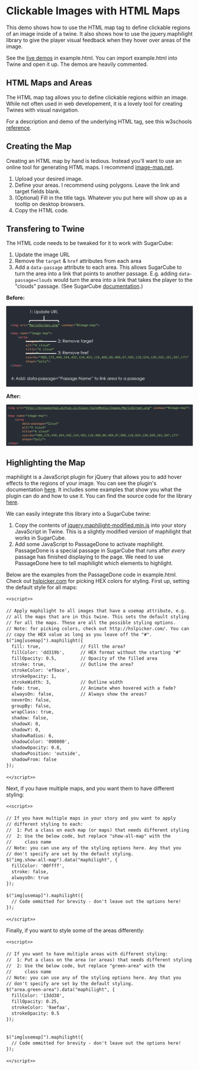# Clickable Images with HTML Maps

This demo shows how to use the HTML map tag to define clickable regions of an image inside of a twine. It also shows how to use the jquery.maphilight library to give the player visual feedback when they hover over areas of the image.

See the [live demos](//mikewesthad.com/twine-resources/demos/html-maps/example.html) in example.html. You can import example.html into Twine and open it up. The demos are heavily commented.

## HTML Maps and Areas

The HTML map tag allows you to define clickable regions within an image. While not often used in web developement, it is a lovely tool for creating Twines with visual navigation.

For a description and demo of the underlying HTML tag, see this w3schools [reference](http://www.w3schools.com/tags/tag_map.asp).

## Creating the Map

Creating an HTML map by hand is tedious. Instead you'll want to use an online tool for generating HTML maps. I recommend [image-map.net](https://www.image-map.net/).  

1. Upload your desired image.
2. Define your areas. I recommend using polygons. Leave the link and target fields blank. 
3. (Optional) Fill in the title tags. Whatever you put here will show up as a tooltip on desktop browsers.
4. Copy the HTML code.

## Transfering to Twine

The HTML code needs to be tweaked for it to work with SugarCube:

1. Update the image URL 
2. Remove the `target` & `href` attributes from each area
3. Add a `data-passage` attribute to each area. This allows SugarCube to turn the area into a link that points to another passage. E.g. adding `data-passage=clouds` would turn the area into a link that takes the player to the "clouds" passage. (See SugarCube [documentation](http://www.motoslave.net/sugarcube/2/docs/markup.html#html-attributes).)

**Before:**

![Before](images/map-before.png)

**After:**

![After](images/map-after.png)

## Highlighting the Map

maphilight is a JavaScript plugin for jQuery that allows you to add hover effects to the regions of your image. You can see the plugin's documentation [here](http://davidlynch.org/projects/maphilight/docs/). It includes some examples that show you what the plugin can do and how to use it. You can find the source code for the library [here](https://github.com/kemayo/maphilight).

We can easily integrate this library into a SugarCube twine:

1. Copy the contents of [jquery.maphilight-modified.min.js](jquery.maphilight-modified.min.js) into your story JavaScript in Twine. This is a slightly modified version of maphilight that works in SugarCube.
2. Add some JavaScript to PassageDone to activate maphilight. PassageDone is a special passage in SugarCube that runs after _every_ passage has finished displaying to the page. We need to use PassageDone here to tell maphilight which elements to highlight.

Below are the examples from the PassageDone code in example.html. Check out [hslpicker.com](http://hslpicker.com/) for picking HEX colors for styling. First up, setting the default style for all maps:

```
<<script>>

// Apply maphilight to all images that have a usemap attribute, e.g.
// all the maps that are in this twine. This sets the default styling
// for all the maps. These are all the possible styling options.
// Note: for picking colors, check out http://hslpicker.com/. You can
// copy the HEX value as long as you leave off the "#".
$("img[usemap]").maphilight({
  fill: true,             	// Fill the area?
  fillColor: 'dd319b',    	// HEX format without the starting "#"
  fillOpacity: 0.5,       	// Opacity of the filled area
  stroke: true,           	// Outline the area?
  strokeColor: 'ef9ace',
  strokeOpacity: 1,
  strokeWidth: 3,			// Outline width
  fade: true,             	// Animate when hovered with a fade?
  alwaysOn: false,        	// Always show the areas?
  neverOn: false,
  groupBy: false,
  wrapClass: true,
  shadow: false,
  shadowX: 0,
  shadowY: 0,
  shadowRadius: 6,
  shadowColor: '000000',
  shadowOpacity: 0.8,
  shadowPosition: 'outside',
  shadowFrom: false
});

<</script>>
```  

Next, if you have multiple maps, and you want them to have different styling:

```
<<script>>

// If you have multiple maps in your story and you want to apply
// different styling to each:
//	1: Put a class on each map (or maps) that needs different styling
// 	2: Use the below code, but replace "show-all-map" with the 
//     class name
// Note: you can use any of the styling options here. Any that you
// don't specify are set by the default styling.
$("img.show-all-map").data("maphilight", {
  fillColor: '00ffff', 
  stroke: false,
  alwaysOn: true
});

$("img[usemap]").maphilight({
  // Code ommitted for brevity - don't leave out the options here!
});

<</script>>
```  

Finally, if you want to style some of the areas differently:

```
<<script>>

// If you want to have multiple areas with different styling:
//	1: Put a class on the area (or areas) that needs different styling
// 	2: Use the below code, but replace "green-area" with the 
//     class name
// Note: you can use any of the styling options here. Any that you
// don't specify are set by the default styling.
$("area.green-area").data("maphilight", {
  fillColor: '13dd38', 
  fillOpacity: 0.25,
  strokeColor: '9aefaa',
  strokeOpacity: 0.5
});


$("img[usemap]").maphilight({
  // Code ommitted for brevity - don't leave out the options here!
});

<</script>>
```  